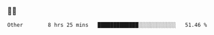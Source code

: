 ### 👨‍💻

<!--START_SECTION:waka-->

```text
Other        8 hrs 25 mins   █████████████░░░░░░░░░░░░   51.46 %
```

<!--END_SECTION:waka-->
